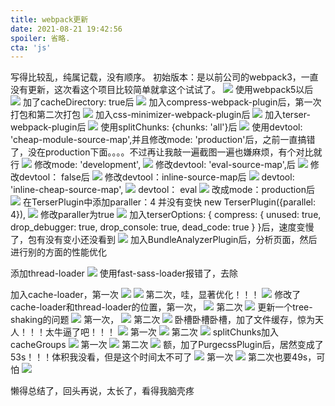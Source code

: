 ```yaml
---
title: webpack更新
date: 2021-08-21 19:42:56
spoiler: 省略.
cta: 'js'
---
```


写得比较乱，纯属记载，没有顺序。
初始版本：是以前公司的webpack3，一直没有更新，这次看这个项目比较简单就拿这个试试了。
![](./images/1.png)
使用webpack5以后
![](./images/2.png)
加了cacheDirectory: true后
![](./images/3.png)
加入compress-webpack-plugin后，第一次打包和第二次打包
![](./images/4.png)
加入css-minimizer-webpack-plugin后
![](./images/5.png)
加入terser-webpack-plugin后
![](./images/6.png)
使用splitChunks: {chunks: 'all'}后
![](./images/7.png)
使用devtool: 'cheap-module-source-map',并且修改mode: 'production'后，之前一直搞错了，没在production下面。。。。不过再让我敲一遍截图一遍也嫌麻烦，有个对比就行
![](./images/8.png)
修改mode: 'development',
![](./images/9.png)
修改devtool: 'eval-source-map',后
![](./images/10.png)
修改devtool： false后
![](./images/11.png)
修改devtool：inline-source-map后
![](./images/12.png)
devtool: 'inline-cheap-source-map',
![](./images/13.png)
devtool： eval
![](./images/14.png)
改成mode：production后
![](./images/15.png)
在TerserPlugin中添加paraller：4 并没有变快
new TerserPlugin({parallel: 4}),
![](./images/16.png)
修改paraller为true
![](./images/17.png)
加入terserOptions: {
                    compress: {
                        unused: true,
                        drop_debugger: true,
                        drop_console: true,
                        dead_code: true
                    }
                }后，速度变慢了，包有没有变小还没看到
![](./images/18.png)
加入BundleAnalyzerPlugin后，分析页面，然后进行别的方面的性能优化

添加thread-loader
![](./images/19.png)
使用fast-sass-loader报错了，去除

加入cache-loader，第一次
![](./images/20.png)
![](./images/21.png)
第二次，哇，显著优化！！！
![](./images/22.png)
修改了cache-loader和thread-loader的位置，第一次，
![](./images/23.png)
第二次
![](./images/24.png)
更新一个tree-shaking的问题
![](./images/25.png)
第一次，
![](./images/26.png)
第二次
![](./images/27.png)
卧槽卧槽卧槽，加了文件缓存，惊为天人！！！太牛逼了吧！！！
![](./images/28.png)
第一次
![](./images/29.png)
第二次
![](./images/30.png)
splitChunks加入cacheGroups
![](./images/31.png)
第一次
![](./images/32.png)
第二次
![](./images/33.png)
额，加了PurgecssPlugin后，居然变成了53s！！！体积我没看，但是这个时间太不可了
![](./images/34.png)
第一次
![](./images/35.png)
第二次也要49s，可怕
![](./images/36.png)

懒得总结了，回头再说，太长了，看得我脑壳疼